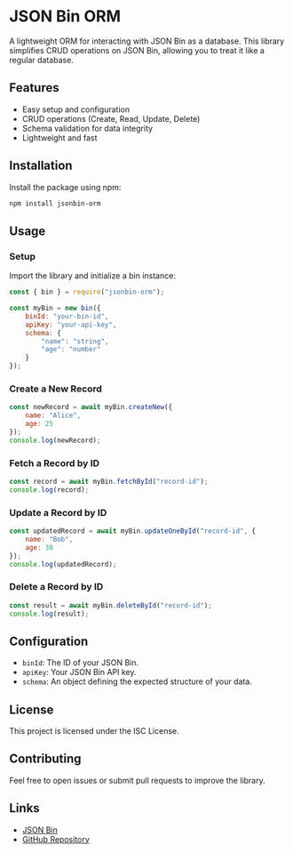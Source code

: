 # JSON Bin ORM

A lightweight ORM for interacting with JSON Bin as a database. This library simplifies CRUD operations on JSON Bin, allowing you to treat it like a regular database.

## Features

- Easy setup and configuration
- CRUD operations (Create, Read, Update, Delete)
- Schema validation for data integrity
- Lightweight and fast

## Installation

Install the package using npm:

```bash
npm install jsonbin-orm
```

## Usage

### Setup

Import the library and initialize a bin instance:

```javascript
const { bin } = require("jsonbin-orm");

const myBin = new bin({
    binId: "your-bin-id",
    apiKey: "your-api-key",
    schema: {
        "name": "string",
        "age": "number"
    }
});
```

### Create a New Record

```javascript
const newRecord = await myBin.createNew({
    name: "Alice",
    age: 25
});
console.log(newRecord);
```

### Fetch a Record by ID

```javascript
const record = await myBin.fetchById("record-id");
console.log(record);
```

### Update a Record by ID

```javascript
const updatedRecord = await myBin.updateOneById("record-id", {
    name: "Bob",
    age: 30
});
console.log(updatedRecord);
```

### Delete a Record by ID

```javascript
const result = await myBin.deleteById("record-id");
console.log(result);
```

## Configuration

- `binId`: The ID of your JSON Bin.
- `apiKey`: Your JSON Bin API key.
- `schema`: An object defining the expected structure of your data.

## License

This project is licensed under the ISC License.

## Contributing

Feel free to open issues or submit pull requests to improve the library.

## Links

- [JSON Bin](https://jsonbin.io/)
- [GitHub Repository](https://github.com/ubyjerome/jsonbin-orm)
